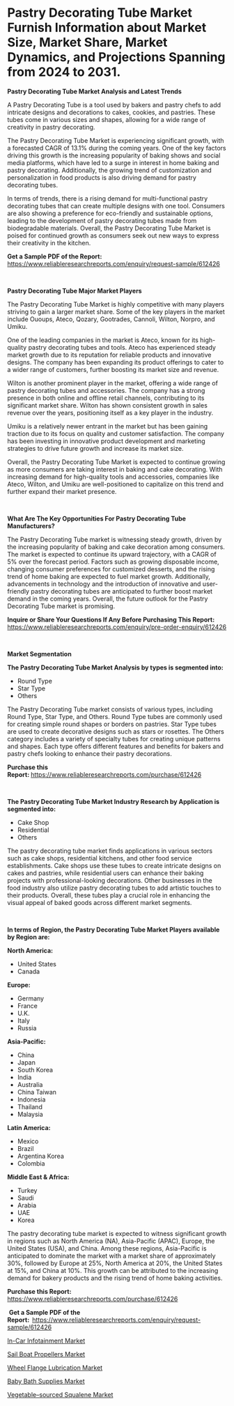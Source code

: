 <p><h1>Pastry Decorating Tube Market Furnish Information about Market Size, Market Share, Market Dynamics, and Projections Spanning from 2024 to 2031.</h1></p><p><strong>Pastry Decorating Tube Market Analysis and Latest Trends</strong></p>
<p><p>A Pastry Decorating Tube is a tool used by bakers and pastry chefs to add intricate designs and decorations to cakes, cookies, and pastries. These tubes come in various sizes and shapes, allowing for a wide range of creativity in pastry decorating.</p><p>The Pastry Decorating Tube Market is experiencing significant growth, with a forecasted CAGR of 13.1% during the coming years. One of the key factors driving this growth is the increasing popularity of baking shows and social media platforms, which have led to a surge in interest in home baking and pastry decorating. Additionally, the growing trend of customization and personalization in food products is also driving demand for pastry decorating tubes.</p><p>In terms of trends, there is a rising demand for multi-functional pastry decorating tubes that can create multiple designs with one tool. Consumers are also showing a preference for eco-friendly and sustainable options, leading to the development of pastry decorating tubes made from biodegradable materials. Overall, the Pastry Decorating Tube Market is poised for continued growth as consumers seek out new ways to express their creativity in the kitchen.</p></p>
<p><strong>Get a Sample PDF of the Report:&nbsp;</strong> <a href="https://www.reliableresearchreports.com/enquiry/request-sample/612426">https://www.reliableresearchreports.com/enquiry/request-sample/612426</a></p>
<p>&nbsp;</p>
<p><strong>Pastry Decorating Tube Major Market Players</strong></p>
<p><p>The Pastry Decorating Tube Market is highly competitive with many players striving to gain a larger market share. Some of the key players in the market include Ououps, Ateco, Qozary, Gootrades, Cannoli, Wilton, Norpro, and Umiku.</p><p>One of the leading companies in the market is Ateco, known for its high-quality pastry decorating tubes and tools. Ateco has experienced steady market growth due to its reputation for reliable products and innovative designs. The company has been expanding its product offerings to cater to a wider range of customers, further boosting its market size and revenue.</p><p>Wilton is another prominent player in the market, offering a wide range of pastry decorating tubes and accessories. The company has a strong presence in both online and offline retail channels, contributing to its significant market share. Wilton has shown consistent growth in sales revenue over the years, positioning itself as a key player in the industry.</p><p>Umiku is a relatively newer entrant in the market but has been gaining traction due to its focus on quality and customer satisfaction. The company has been investing in innovative product development and marketing strategies to drive future growth and increase its market size.</p><p>Overall, the Pastry Decorating Tube Market is expected to continue growing as more consumers are taking interest in baking and cake decorating. With increasing demand for high-quality tools and accessories, companies like Ateco, Wilton, and Umiku are well-positioned to capitalize on this trend and further expand their market presence.</p></p>
<p>&nbsp;</p>
<p><strong>What Are The Key Opportunities For Pastry Decorating Tube Manufacturers?</strong></p>
<p><p>The Pastry Decorating Tube market is witnessing steady growth, driven by the increasing popularity of baking and cake decoration among consumers. The market is expected to continue its upward trajectory, with a CAGR of 5% over the forecast period. Factors such as growing disposable income, changing consumer preferences for customized desserts, and the rising trend of home baking are expected to fuel market growth. Additionally, advancements in technology and the introduction of innovative and user-friendly pastry decorating tubes are anticipated to further boost market demand in the coming years. Overall, the future outlook for the Pastry Decorating Tube market is promising.</p></p>
<p><strong>Inquire or Share Your Questions If Any Before Purchasing This Report:</strong> <a href="https://www.reliableresearchreports.com/enquiry/pre-order-enquiry/612426">https://www.reliableresearchreports.com/enquiry/pre-order-enquiry/612426</a></p>
<p>&nbsp;</p>
<p><strong>Market Segmentation</strong></p>
<p><strong>The Pastry Decorating Tube Market Analysis by types is segmented into:</strong></p>
<p><ul><li>Round Type</li><li>Star Type</li><li>Others</li></ul></p>
<p><p>The Pastry Decorating Tube market consists of various types, including Round Type, Star Type, and Others. Round Type tubes are commonly used for creating simple round shapes or borders on pastries. Star Type tubes are used to create decorative designs such as stars or rosettes. The Others category includes a variety of specialty tubes for creating unique patterns and shapes. Each type offers different features and benefits for bakers and pastry chefs looking to enhance their pastry decorations.</p></p>
<p><strong>Purchase this Report:&nbsp;</strong><a href="https://www.reliableresearchreports.com/purchase/612426">https://www.reliableresearchreports.com/purchase/612426</a></p>
<p>&nbsp;</p>
<p><strong>The Pastry Decorating Tube Market Industry Research by Application is segmented into:</strong></p>
<p><ul><li>Cake Shop</li><li>Residential</li><li>Others</li></ul></p>
<p><p>The pastry decorating tube market finds applications in various sectors such as cake shops, residential kitchens, and other food service establishments. Cake shops use these tubes to create intricate designs on cakes and pastries, while residential users can enhance their baking projects with professional-looking decorations. Other businesses in the food industry also utilize pastry decorating tubes to add artistic touches to their products. Overall, these tubes play a crucial role in enhancing the visual appeal of baked goods across different market segments.</p></p>
<p>&nbsp;</p>
<p><strong>In terms of Region, the Pastry Decorating Tube Market Players available by Region are:</strong></p>
<p>
    <p> <strong> North America: </strong>
        <ul>
            <li>United States</li>
            <li>Canada</li>
        </ul>
        </p> 
    <p> <strong> Europe: </strong>
        <ul>
            <li>Germany</li>
            <li>France</li>
            <li>U.K.</li>
            <li>Italy</li>
            <li>Russia</li>
        </ul>
        </p> 
    <p> <strong> Asia-Pacific: </strong>
        <ul>
            <li>China</li>
            <li>Japan</li>
            <li>South Korea</li>
            <li>India</li>
            <li>Australia</li>
            <li>China Taiwan</li>
            <li>Indonesia</li>
            <li>Thailand</li>
            <li>Malaysia</li>
        </ul>
        </p> 
    <p> <strong> Latin America: </strong>
        <ul>
            <li>Mexico</li>
            <li>Brazil</li>
            <li>Argentina Korea</li>
            <li>Colombia</li>
        </ul>
        </p> 
    <p> <strong> Middle East & Africa: </strong>
        <ul>
            <li>Turkey</li>
            <li>Saudi</li>
            <li>Arabia</li>
            <li>UAE</li>
            <li>Korea</li>
        </ul>
    </p>
    </p>
<p><p>The pastry decorating tube market is expected to witness significant growth in regions such as North America (NA), Asia-Pacific (APAC), Europe, the United States (USA), and China. Among these regions, Asia-Pacific is anticipated to dominate the market with a market share of approximately 30%, followed by Europe at 25%, North America at 20%, the United States at 15%, and China at 10%. This growth can be attributed to the increasing demand for bakery products and the rising trend of home baking activities.</p></p>
<p><strong>Purchase this Report: </strong><a href="https://www.reliableresearchreports.com/purchase/612426">https://www.reliableresearchreports.com/purchase/612426</a></p>
<p>&nbsp;<strong>Get a Sample PDF of the Report:&nbsp;&nbsp;</strong><a href="https://www.reliableresearchreports.com/enquiry/request-sample/612426">https://www.reliableresearchreports.com/enquiry/request-sample/612426</a></p>
<p><strong></strong></p>
<p><p><a href="https://view.publitas.com/reportprime-1/in-car-infotainment-market-research-report-the-key-to-successful-business-strategy-forecasted-for-period-from-2024-2031/">In-Car Infotainment Market</a></p><p><a href="https://invited-way-688.notion.site/Sail-Boat-Propellers-Market-Size-and-Examines-its-Market-Scope-with-a-Primary-Focus-on-Growth-Oppo-26c17be990244784bace45f4c4356252">Sail Boat Propellers Market</a></p><p><a href="https://butternut-bug-553.notion.site/Wheel-Flange-Lubrication-Market-Provides-Detailed-Segmentation-of-this-Market-based-on-Type-Applica-a30b65f8e011473399d24775c94a2c96">Wheel Flange Lubrication Market</a></p><p><a href="https://view.publitas.com/reportprime-1/baby-bath-supplies-market-challenges-opportunities-and-growth-drivers-and-major-market-players-forecasted-for-period-from-2024-2031/">Baby Bath Supplies Market</a></p><p><a href="https://ivy-potential-64b.notion.site/Vegetable-sourced-Squalene-Market-Centers-on-Aspects-such-as-Market-Growth-Market-Share-Market-Opp-dbba42471310489792a45a1c98bed7d2">Vegetable–sourced Squalene Market</a></p></p>